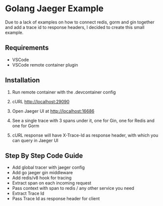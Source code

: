 # Golang Jaeger Example

Due to a lack of examples on how to connect redis, gorm and gin together and add a trace id to response headers, I decided to create this small example.

## Requirements

- VSCode
- VSCode remote container plugin

## Installation

1. Run remote container with the .devcontainer config

2. cURL <http://localhost:29090>

3. Open Jaeger UI at <http://localhost:16686>

4. See a single trace with 3 spans under it, one for Gin, one for Redis and one for Gorm

5. cURL response will have X-Trace-Id as response header, with which you can query in Jaeger UI

## Step By Step Code Guide

- Add global tracer with jaeger config
- Add go jaeger gin middleware
- Add redis/v8 hook for tracing
- Extract span on each incoming request
- Pass context with span to redis / any other service you need
- Extract Trace Id
- Pass Trace Id as response header for client
